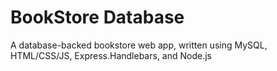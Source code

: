 # BookStore Database
A database-backed bookstore web app, written using MySQL, HTML/CSS/JS, Express.Handlebars, and Node.js
